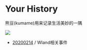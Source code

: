 # Your History

熊豆(kumame)用来记录生活美妙的一隅

[![](https://img.shields.io/badge/website-kumame.github.io/your_history-blue.svg?style=for-the-badge&logo=appveyor)](https://kumame.github.io/your_history)

- [20200214](https://kumame.github.io/your_history/20210214/) / Wland相关事件
